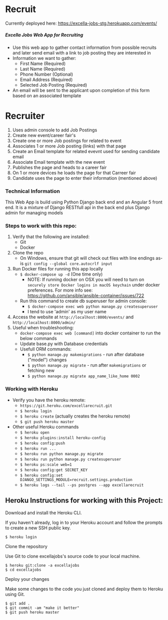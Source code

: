 # Recruit
Currently deployed here: https://excella-jobs-stg.herokuapp.com/events/
##### Excella Jobs Web App for Recruiting
* Use this web app to gather contact information from possible recruits and later send email with a link to job posting they are interested in
* Information we want to gather:
    * First Name (Required)
    * Last Name (Required)
    * Phone Number (Optional)
    * Email Address (Required)
    * Selected Job Posting (Required)
* An email will be sent to the applicant upon completion of this form based on an associated template

# Recruiter
1. Uses admin console to add Job Postings 
2. Create new event/career fair's
3. Create one or more Job postings for related to event
4. Associates 1 or more Job posting (links) with that page
5. Create an Email template for related evevnt used for sending candidate email
6. Associate Email template with the new event
7. Publishes the page and heads to a career fair
8. On 1 or more devices he loads the page for that Carreer fair
9. Candidate uses the page to enter their information (mentioned above)


### Technical Information
This Web App is build using Python Django back end and an Angular 5 front end.
It is a mixture of Django RESTfull api in the back end plus Django admin for managing models

### Steps to work with this repo:
1. Verify that the following are installed:
    * Git
    * Docker
2. Clone the repo
    * On Windows, ensure that git will check out files with line endings as-is `git config --global core.autocrlf input`
3. Run Docker files for running this app locally
    * `$ docker-compose up -d` (One time only)
        * NOTE: If running docker on OSX you will need to turn on `securely store Docker logins in macOS keychain` under docker preferences.  For more info see: https://github.com/ansible/ansible-container/issues/722
    * Run this command to create db superuser for admin console:
        * `$ docker-compose exec web python manage.py createsuperuser`
        * I tend to use 'admin' as my user name
4. Access the website at `http://localhost:8000/events/` and `http://localhost:8000/admin/` 
5. Useful when troubleshooting:
    * `docker-compose exec web [command]` into docker container to run the below commands
    * Update base.py with Database credentials
    * Usefull ORM commands:
        * `$ python manage.py makemigrations` - run after database ("model") changes
        * `$ python manage.py migrate` - run after `makemigrations` or fetching new 
        * `$ python manage.py migrate app_name_like_home 0002`
    
### Working with Heroku
* Verify you have the heroku remote:
    * `https://git.heroku.com/excellarecruit.git`
    * `$ heroku login`
    * `$ heroku create` (actually creates the heroku remote)
    * `$ git push heroku master`
* Other useful Heroku commands
    * `$ heroku open`
    * `$ heroku plugins:install heroku-config`
    * `$ heroku config:push`
    * `$ heroku run ...`
    * `$ heroku run python manage.py migrate`
    * `$ heroku run python manage.py createsuperuser`
    * `$ heroku ps:scale web=1`
    * `$ heroku config:get SECRET_KEY`
    * `$ heroku config:set DJANGO_SETTINGS_MODULE=recruit.settings.production`
    * `$ heroku logs --tail --ps postgres --app excellarecruit`

## Heroku Instructions for working with this Project:
Download and install the Heroku CLI.

If you haven't already, log in to your Heroku account and follow the prompts to create a new SSH public key.

    $ heroku login

Clone the repository

Use Git to clone excellajobs's source code to your local machine.

    $ heroku git:clone -a excellajobs
    $ cd excellajobs
    
Deploy your changes

Make some changes to the code you just cloned and deploy them to Heroku using Git.

    $ git add .
    $ git commit -am "make it better"
    $ git push heroku master
